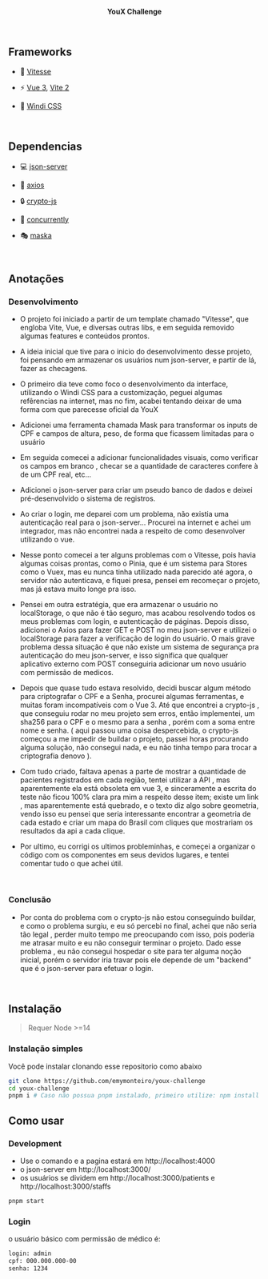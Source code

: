 

<p align='center'>
<b>YouX Challenge</b>
</p>

<br>

## Frameworks

- 📑 [Vitesse](https://github.com/antfu/vitesse) 

- ⚡️ [Vue 3](https://github.com/vuejs/vue-next), [Vite 2](https://github.com/vitejs/vite)

- 🎨 [Windi CSS](https://github.com/windicss/windicss)

<br>

## Dependencias

- 💻 [json-server](https://github.com/typicode/json-server)

- 💾 [axios](https://github.com/axios/axios)

- 🔒 [crypto-js](https://github.com/brix/crypto-js)

- 📁 [concurrently](https://github.com/open-cli-tools/concurrently)

- 🎭 [maska](https://github.com/beholdr/maska)

<br>

## Anotações

### Desenvolvimento

- O projeto foi iniciado a partir de um template chamado "Vitesse", que engloba Vite, Vue, e diversas outras libs, e em seguida removido algumas features e conteúdos prontos.

- A ideia inicial que tive para o inicio do desenvolvimento desse projeto, foi pensando em armazenar os usuários num json-server, e partir de lá, fazer as checagens.

- O primeiro dia teve como foco o desenvolvimento da interface, utilizando o Windi CSS para a customização, peguei algumas refêrencias na internet, mas no fim, acabei tentando deixar de uma forma com que parecesse oficial da YouX

- Adicionei uma ferramenta chamada Mask para transformar os inputs de CPF e campos de altura, peso, de forma que ficassem limitadas para o usuário

- Em seguida comecei a adicionar funcionalidades visuais, como verificar os campos em branco , checar se a quantidade de caracteres confere à de um CPF real, etc...

- Adicionei o json-server para criar um pseudo banco de dados e deixei pré-desenvolvido o sistema de registros.

- Ao criar o login, me deparei com um problema, não existia uma autenticação real para o json-server... Procurei na internet e achei um integrador, mas não encontrei nada a respeito de como desenvolver utilizando o vue.

- Nesse ponto comecei a ter alguns problemas com o Vitesse, pois havia algumas coisas prontas, como o Pinia, que é um sistema para Stores como o Vuex, mas eu nunca tinha utilizado nada parecido até agora, o servidor não autenticava, e fiquei presa, pensei em recomeçar o projeto, mas já estava muito longe pra isso.

- Pensei em outra estratégia, que era armazenar o usuário no localStorage, o que não é tão seguro, mas acabou resolvendo todos os meus problemas com login, e autenticação de páginas. Depois disso, adicionei o Axios para fazer GET e POST no meu json-server e utilizei o localStorage para fazer a verificação de login do usuário. O mais grave problema dessa situação é que não existe um sistema de segurança pra autenticação do meu json-server, e isso significa que qualquer aplicativo externo com POST conseguiria adicionar um novo usuário com permissão de medicos.

-  Depois que quase tudo estava resolvido, decidi buscar algum método para criptografar o CPF e a Senha, procurei algumas ferramentas, e muitas foram incompatíveis com o Vue 3. Até que encontrei a crypto-js , que conseguiu rodar no meu projeto sem erros, então implementei, um sha256 para o CPF e o mesmo para a senha , porém com a soma entre nome e senha. ( aqui passou uma coisa despercebida, o crypto-js começou a me impedir de buildar o projeto, passei horas procurando alguma solução, não consegui nada, e eu não tinha tempo para trocar a criptografia denovo ).

- Com tudo criado, faltava apenas a parte de mostrar a quantidade de pacientes registrados em cada região, tentei utilizar a API , mas aparentemente ela está obsoleta em vue 3, e sinceramente a escrita do teste não ficou 100% clara pra mim a respeito desse item; existe um link , mas aparentemente está quebrado, e o texto diz algo sobre geometria, vendo isso eu pensei que seria interessante encontrar a geometria de cada estado e criar um mapa do Brasil com cliques que mostrariam os resultados da api a cada clique.

- Por ultimo, eu corrigi os ultimos probleminhas, e começei a organizar o código com os componentes em seus devidos lugares, e tentei comentar tudo o que achei útil.

<br>

### Conclusão

- Por conta do problema com o crypto-js não estou conseguindo buildar, e como o problema surgiu, e eu só percebi no final, achei que não seria tão legal , perder muito tempo me preocupando com isso, pois poderia me atrasar muito e eu não conseguir terminar o projeto. Dado esse problema , eu não consegui hospedar o site para ter alguma noção inicial, porém o servidor iria travar pois ele depende de um "backend" que é o json-server para efetuar o login.

<br>

## Instalação

> Requer Node >=14

### Instalação simples

Você pode instalar clonando esse repositorio como abaixo

```bash
git clone https://github.com/emymonteiro/youx-challenge
cd youx-challenge
pnpm i # Caso não possua pnpm instalado, primeiro utilize: npm install -g pnpm
```


## Como usar

### Development

- Use o comando e a pagina estará em http://localhost:4000
- o json-server em http://localhost:3000/
- os usuários se dividem em http://localhost:3000/patients e http://localhost:3000/staffs

```bash
pnpm start
```

### Login

o usuário básico com permissão de médico é:

```bash
login: admin
cpf: 000.000.000-00
senha: 1234
```
